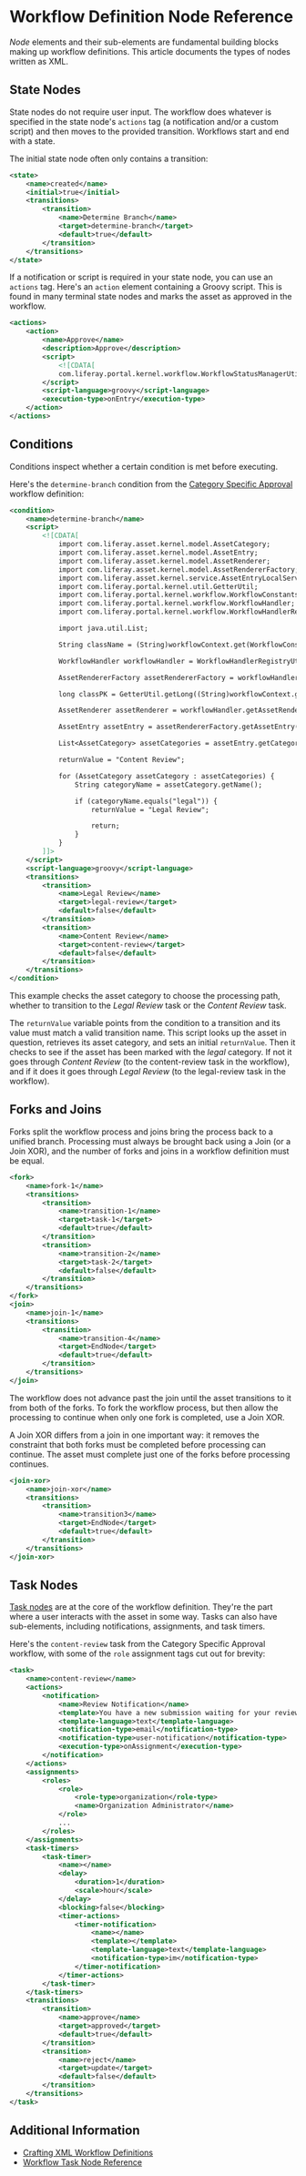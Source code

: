 # Workflow Definition Node Reference

_Node_ elements and their sub-elements are fundamental building blocks making up workflow definitions. This article documents the types of nodes written as XML.

## State Nodes

State nodes do not require user input. The workflow does whatever is specified in the state node's `actions` tag (a notification and/or a custom script) and then moves to the provided transition. Workflows start and end with a state.

The initial state node often only contains a transition:

```xml
<state>
    <name>created</name>
    <initial>true</initial>
    <transitions>
        <transition>
            <name>Determine Branch</name>
            <target>determine-branch</target>
            <default>true</default>
        </transition>
    </transitions>
</state>
```

If a notification or script is required in your state node, you can use an `actions` tag. Here's an `action` element containing a Groovy script. This is found in many terminal state nodes and marks the asset as approved in the workflow.

```xml
<actions>
    <action>
        <name>Approve</name>
        <description>Approve</description>
        <script>
            <![CDATA[
            com.liferay.portal.kernel.workflow.WorkflowStatusManagerUtil.updateStatus(com.liferay.portal.kernel.workflow.WorkflowConstants.getLabelStatus("approved"), workflowContext);]]>
        </script>
        <script-language>groovy</script-language>
        <execution-type>onEntry</execution-type>
    </action>
</actions>
```

## Conditions

Conditions inspect whether a certain condition is met before executing.

Here's the `determine-branch` condition from the [Category Specific Approval](../user-guide/workflow-designer-overview/workflow-processes/category-specific-definition.xml) workflow definition:

```xml
<condition>
    <name>determine-branch</name>
    <script>
        <![CDATA[
            import com.liferay.asset.kernel.model.AssetCategory;
            import com.liferay.asset.kernel.model.AssetEntry;
            import com.liferay.asset.kernel.model.AssetRenderer;
            import com.liferay.asset.kernel.model.AssetRendererFactory;
            import com.liferay.asset.kernel.service.AssetEntryLocalServiceUtil;
            import com.liferay.portal.kernel.util.GetterUtil;
            import com.liferay.portal.kernel.workflow.WorkflowConstants;
            import com.liferay.portal.kernel.workflow.WorkflowHandler;
            import com.liferay.portal.kernel.workflow.WorkflowHandlerRegistryUtil;

            import java.util.List;

            String className = (String)workflowContext.get(WorkflowConstants.CONTEXT_ENTRY_CLASS_NAME);

            WorkflowHandler workflowHandler = WorkflowHandlerRegistryUtil.getWorkflowHandler(className);

            AssetRendererFactory assetRendererFactory = workflowHandler.getAssetRendererFactory();

            long classPK = GetterUtil.getLong((String)workflowContext.get(WorkflowConstants.CONTEXT_ENTRY_CLASS_PK));

            AssetRenderer assetRenderer = workflowHandler.getAssetRenderer(classPK);

            AssetEntry assetEntry = assetRendererFactory.getAssetEntry(assetRendererFactory.getClassName(), assetRenderer.getClassPK());

            List<AssetCategory> assetCategories = assetEntry.getCategories();

            returnValue = "Content Review";

            for (AssetCategory assetCategory : assetCategories) {
                String categoryName = assetCategory.getName();

                if (categoryName.equals("legal")) {
                    returnValue = "Legal Review";

                    return;
                }
            }
        ]]>
    </script>
    <script-language>groovy</script-language>
    <transitions>
        <transition>
            <name>Legal Review</name>
            <target>legal-review</target>
            <default>false</default>
        </transition>
        <transition>
            <name>Content Review</name>
            <target>content-review</target>
            <default>false</default>
        </transition>
    </transitions>
</condition>
```

This example checks the asset category to choose the processing path, whether to transition to the _Legal Review_ task or the _Content Review_ task.

The `returnValue` variable points from the condition to a transition and its value must match a valid transition name. This script looks up the asset in question, retrieves its asset category, and sets an initial `returnValue`. Then it checks to see if the asset has been marked with the _legal_ category. If not it goes through _Content Review_ (to the content-review task in the workflow), and if it does it goes through _Legal Review_ (to the legal-review task in the workflow).

## Forks and Joins

Forks split the workflow process and joins bring the process back to a unified branch. Processing must always be brought back using a Join (or a Join XOR), and the number of forks and joins in a workflow definition must be equal.

```xml
<fork>
    <name>fork-1</name>
    <transitions>
        <transition>
            <name>transition-1</name>
            <target>task-1</target>
            <default>true</default>
        </transition>
        <transition>
            <name>transition-2</name>
            <target>task-2</target>
            <default>false</default>
        </transition>
    </transitions>
</fork>
<join>
    <name>join-1</name>
    <transitions>
        <transition>
            <name>transition-4</name>
            <target>EndNode</target>
            <default>true</default>
        </transition>
    </transitions>
</join>
```

The workflow does not advance past the join until the asset transitions to it from both of the forks. To fork the workflow process, but then allow the processing to continue when only one fork is completed, use a Join XOR.

A Join XOR differs from a join in one important way: it removes the constraint that both forks must be completed before processing can continue. The asset must complete just one of the forks before processing continues.

```xml
<join-xor>
    <name>join-xor</name>
    <transitions>
        <transition>
            <name>transition3</name>
            <target>EndNode</target>
            <default>true</default>
        </transition>
    </transitions>
</join-xor>
```

## Task Nodes

[Task nodes](./workflow-task-node-reference.md) are at the core of the workflow definition. They're the part where a user interacts with the asset in some way. Tasks can also have sub-elements, including notifications, assignments, and task timers.

Here's the `content-review` task from the Category Specific Approval workflow, with some of the `role` assignment tags cut out for brevity:

```xml
<task>
    <name>content-review</name>
    <actions>
        <notification>
            <name>Review Notification</name>
            <template>You have a new submission waiting for your review in the workflow.</template>
            <template-language>text</template-language>
            <notification-type>email</notification-type>
            <notification-type>user-notification</notification-type>
            <execution-type>onAssignment</execution-type>
        </notification>
    </actions>
    <assignments>
        <roles>
            <role>
                <role-type>organization</role-type>
                <name>Organization Administrator</name>
            </role>
            ...
        </roles>
    </assignments>
    <task-timers>
        <task-timer>
            <name></name>
            <delay>
                <duration>1</duration>
                <scale>hour</scale>
            </delay>
            <blocking>false</blocking>
            <timer-actions>
                <timer-notification>
                    <name></name>
                    <template></template>
                    <template-language>text</template-language>
                    <notification-type>im</notification-type>
                </timer-notification>
            </timer-actions>
        </task-timer>
    </task-timers>
    <transitions>
        <transition>
            <name>approve</name>
            <target>approved</target>
            <default>true</default>
        </transition>
        <transition>
            <name>reject</name>
            <target>update</target>
            <default>false</default>
        </transition>
    </transitions>
</task>
```

## Additional Information

* [Crafting XML Workflow Definitions](./crafting-xml-workflow-definitions.md)
* [Workflow Task Node Reference](./workflow-task-node-reference.md)
